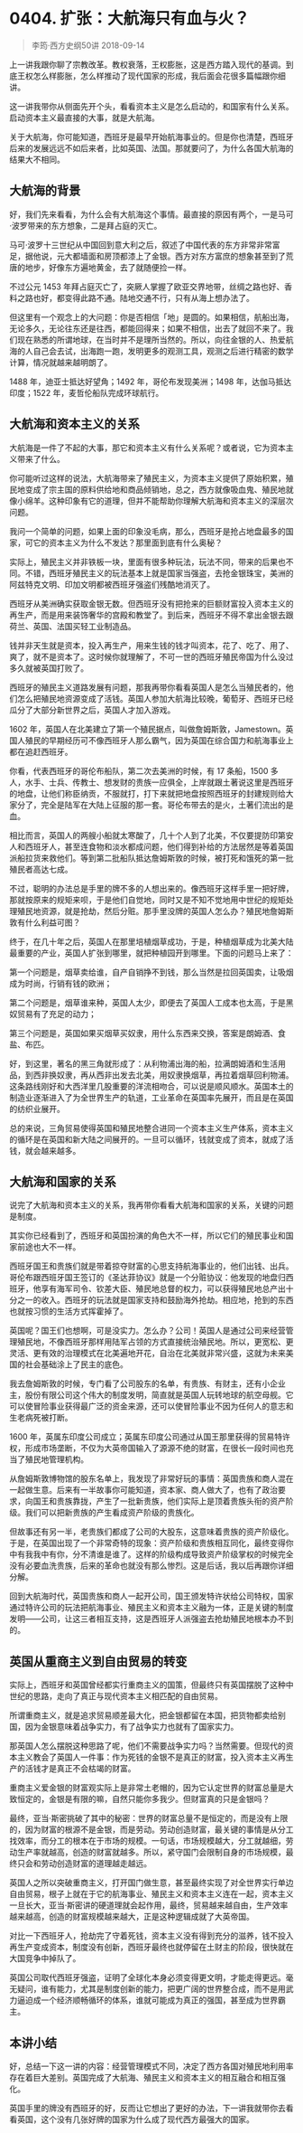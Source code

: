 # 0404. 扩张：大航海只有血与火？
> 李筠·西方史纲50讲
2018-09-14

上一讲我跟你聊了宗教改革。教权衰落，王权膨胀，这是西方踏入现代的基调。到底王权怎么样膨胀，怎么样推动了现代国家的形成，我后面会花很多篇幅跟你细讲。

这一讲我带你从侧面先开个头，看看资本主义是怎么启动的，和国家有什么关系。启动资本主义最直接的大事，就是大航海。

关于大航海，你可能知道，西班牙是最早开始航海事业的。但是你也清楚，西班牙后来的发展远远不如后来者，比如英国、法国。那就要问了，为什么各国大航海的结果大不相同。

## 大航海的背景
好，我们先来看看，为什么会有大航海这个事情。最直接的原因有两个，一是马可·波罗带来的东方想象，二是拜占庭的灭亡。

马可·波罗十三世纪从中国回到意大利之后，叙述了中国代表的东方非常非常富足，据他说，元大都墙面和房顶都漆上了金银。西方对东方富庶的想象甚至到了荒唐的地步，好像东方遍地黄金，去了就随便捡一样。

不过公元 1453 年拜占庭灭亡了，突厥人掌握了欧亚交界地带，丝绸之路也好、香料之路也好，都变得此路不通。陆地交通不行，只有从海上想办法了。

但这里有一个观念上的大问题：你是否相信「地」是圆的。如果相信，航船出海，无论多久，无论往东还是往西，都能回得来；如果不相信，出去了就回不来了。我们现在熟悉的所谓地球，在当时并不是理所当然的。所以，向往金银的人、热爱航海的人自己会去试，出海跑一跑，发明更多的观测工具，观测之后进行精密的数学计算，情况就越来越明朗了。

1488 年，迪亚士抵达好望角；1492 年，哥伦布发现美洲；1498 年，达伽马抵达印度；1522 年，麦哲伦船队完成环球航行。

## 大航海和资本主义的关系
大航海是一件了不起的大事，那它和资本主义有什么关系呢？或者说，它为资本主义带来了什么。

你可能听过这样的说法，大航海带来了殖民主义，为资本主义提供了原始积累，殖民地变成了宗主国的原料供给地和商品倾销地，总之，西方就像吸血鬼、殖民地就像小绵羊。这种印象有它的道理，但并不能帮助你理解大航海和资本主义的深层次问题。

我问一个简单的问题，如果上面的印象没毛病，那么，西班牙是抢占地盘最多的国家，可它的资本主义为什么不发达？那里面到底有什么奥秘？

实际上，殖民主义并非铁板一块，里面有很多种玩法，玩法不同，带来的后果也不同。不错，西班牙殖民主义的玩法基本上就是国家当强盗，去抢金银珠宝，美洲的阿兹特克文明、印加文明都被西班牙强盗们残酷地消灭了。

西班牙从美洲确实获取金银无数。但西班牙没有把抢来的巨额财富投入资本主义的再生产，而是用来装饰奢华的宫殿和教堂了。到后来，西班牙不得不拿出金银去跟荷兰、英国、法国买轻工业制造品。

钱并非天生就是资本，投入再生产，用来生钱的钱才叫资本，花了、吃了、用了、爽了，就不是资本了。这时候你就理解了，不可一世的西班牙殖民帝国为什么没过多久就被英国打败了。

西班牙的殖民主义道路发展有问题，那我再带你看看英国人是怎么当殖民者的，他们怎么把殖民地资源变成了活钱。英国人参加大航海比较晚，葡萄牙、西班牙已经瓜分了大部分新世界之后，英国人才加入游戏。

1602 年，英国人在北美建立了第一个殖民据点，叫做詹姆斯敦，Jamestown。英国人殖民的早期经历可不像西班牙人那么霸气，因为英国在综合国力和航海事业上都在追赶西班牙。

你看，代表西班牙的哥伦布船队，第二次去美洲的时候，有 17 条船，1500 多人，水手、士兵、传教士、想发财的贵族一应俱全，上岸就跟土著说这里是西班牙的地盘，让他们称臣纳贡，不服就打，打下来就把地盘按照西班牙的封建规则给大家分了，完全是陆军在大陆上征服的那一套。哥伦布带去的是火，土著们流出的是血。

相比而言，英国人的两艘小船就太寒酸了，几十个人到了北美，不仅要提防印第安人和西班牙人，甚至连食物和淡水都成问题，他们得到补给的方法居然是等着英国派船拉货来救他们。等到第二批船队抵达詹姆斯敦的时候，被打死和饿死的第一批殖民者高达七成。

不过，聪明的办法总是手里的牌不多的人想出来的。像西班牙这样手里一把好牌，那就按原来的规矩来呗，于是他们自觉地，同时又是不知不觉地用中世纪的规矩处理殖民地资源，就是抢劫，然后分赃。那手里没牌的英国人怎么办？殖民地詹姆斯敦有什么利益可图？

终于，在几十年之后，英国人在那里培植烟草成功，于是，种植烟草成为北美大陆最重要的产业，英国人扩张到哪里，就把种植园开到哪里。下面的问题马上来了：

第一个问题是，烟草卖给谁，自产自销挣不到钱，那么当然是拉回英国卖，让吸烟成为时尚，行销有钱的欧洲；

第二个问题是，烟草谁来种，英国人太少，即便去了英国人工成本也太高，于是黑奴贸易有了充足的动力；

第三个问题是，英国如果买烟草买奴隶，用什么东西来交换，答案是朗姆酒、食盐、布匹。

好，到这里，著名的黑三角就形成了：从利物浦出海的船，拉满朗姆酒和生活用品，到西非换奴隶，再从西非出发去北美，用奴隶换烟草，再拉着烟草回利物浦。这条路线刚好和大西洋里几股重要的洋流相吻合，可以说是顺风顺水。英国本土的制造业逐渐进入了为全世界生产的轨道，工业革命在英国率先展开，而且是在英国的纺织业展开。

总的来说，三角贸易使得英国和殖民地整合进同一个资本主义生产体系，资本主义的循环是在英国和新大陆之间展开的。一旦可以循环，钱就变成了资本，就成了活钱，就会越来越多。

## 大航海和国家的关系
说完了大航海和资本主义的关系，我再带你看看大航海和国家的关系，关键的问题是制度。

其实你已经看到了，西班牙和英国扮演的角色大不一样，所以它们的殖民事业和国家前途也大不一样。

西班牙国王和贵族们就是带着掠夺财富的心思支持航海事业的，他们出钱、出兵。哥伦布跟西班牙国王签订的《圣达菲协议》就是一个分赃协议：他发现的地盘归西班牙，他享有海军司令、钦差大臣、殖民地总督的权力，可以获得殖民地总产出十分之一的收入。西班牙的玩法就是国家支持和鼓励海外抢劫。相应地，抢到的东西也就按习惯的生活方式挥霍掉了。

英国呢？国王们也想啊，可是没实力。怎么办？公司！英国人是通过公司来经营管理殖民地，不像西班牙那样用陆军占领的方式直接统治殖民地。所以，更宽松、更灵活、更有效的治理模式在北美遍地开花，自治在北美就非常兴盛，这就为未来美国的社会基础涂上了民主的底色。

我去詹姆斯敦的时候，专门看了公司股东的名单，有贵族、有财主，还有小企业主，股份有限公司这个伟大的制度发明，简直就是英国人玩转地球的航空母舰。它可以使冒险事业获得最广泛的资金来源，还可以使冒险事业不因为任何人的意志和生老病死被打断。

1600 年，英属东印度公司成立；英属东印度公司通过从国王那里获得的贸易特许权，形成市场垄断，不仅为大英帝国输入了源源不绝的财富，在很长一段时间也充当了殖民地管理机构。

从詹姆斯敦博物馆的股东名单上，我发现了非常好玩的事情：英国贵族和商人混在一起做生意。后来有一半故事你可能知道，资本家、商人做大了，也有了政治要求，向国王和贵族靠拢，产生了一批新贵族，他们实际上是顶着贵族头衔的资产阶级。我们可以把新贵族的产生看成资产阶级的贵族化。

但故事还有另一半，老贵族们都成了公司的大股东，这意味着贵族的资产阶级化。于是，在英国出现了一个非常奇特的现象：资产阶级和贵族相互同化，最终变得你中有我我中有你，分不清谁是谁了。这样的阶级构成导致资产阶级掌权的时候完全没有必要血洗贵族，后来的革命也就没有那么惨烈。这是后话，我以后再跟你详细分解。

回到大航海时代，英国贵族和商人一起开公司，国王颁发特许状给公司特权，国家通过特许公司的玩法把航海事业、殖民主义和资本主义融为一体，正是关键的制度发明——公司，让这三者相互支持，这是西班牙人派强盗去抢劫殖民地根本办不到的。

## 英国从重商主义到自由贸易的转变
实际上，西班牙和英国曾经都实行重商主义的国策，但最终只有英国摆脱了这种中世纪的思路，走向了真正与现代资本主义相匹配的自由贸易。

所谓重商主义，就是追求贸易顺差最大化，把金银都留在本国，把货物都卖给别国，因为金银意味着战争实力，有了战争实力也就有了国家实力。

那英国人怎么摆脱这种思路了呢，他们不需要战争实力吗？当然需要。但现代的资本主义教会了英国人一件事：作为死钱的金银不是真正的财富，投入资本主义再生产的活钱才是真正不会枯竭的财富。

重商主义爱金银的财富观实际上是非常土老帽的，因为它认定世界的财富总量是大致恒定的，金银是有限的嘛，自然只能你多我少。但财富真的只是金银吗？

最终，亚当·斯密挑破了其中的秘密：世界的财富总量不是恒定的，而是没有上限的，因为财富的根源不是金银，而是劳动。劳动创造财富，最关键的事情是从分工找效率，而分工的根本在于市场的规模。一句话，市场规模越大，分工就越细，劳动生产率就越高，创造的财富就越多。所以，紧守国门会限制自身的市场规模，最终只会和劳动创造财富的道理越走越远。

英国人之所以突破重商主义，打开国门做生意，甚至最终实现了对全世界实行单边自由贸易，根子上就在于它的航海事业、殖民主义和资本主义连在一起，资本主义一旦长大，亚当·斯密讲的硬道理就会起作用，最终，贸易越来越自由，生产效率越来越高，创造的财富规模越来越大，正是这种逻辑成就了大英帝国。

对比一下西班牙人，抢劫完了守着死钱，资本主义没有得到充分的滋养，钱不投入再生产变成资本，制度没有创新，西班牙最终也就停留在土财主的阶段，很快就在大国竞争中掉队了。

英国公司取代西班牙强盗，证明了全球化本身必须变得更文明，才能走得更远。毫无疑问，谁有能力，尤其是制度创新的能力，把更广阔的世界整合成，而不是用武力逼迫成一个经济顺畅循环的体系，谁就可能成为真正的强国，甚至成为世界霸主。

## 本讲小结
好，总结一下这一讲的内容：经营管理模式不同，决定了西方各国对殖民地利用率存在着巨大差别。英国完成了大航海、殖民主义和资本主义的相互融合和相互强化。

英国手里的牌没有西班牙的好，反而让它想出了更好的办法，下一讲我就带你去看看英国，这个没有几张好牌的国家为什么成了现代西方最强大的国家。